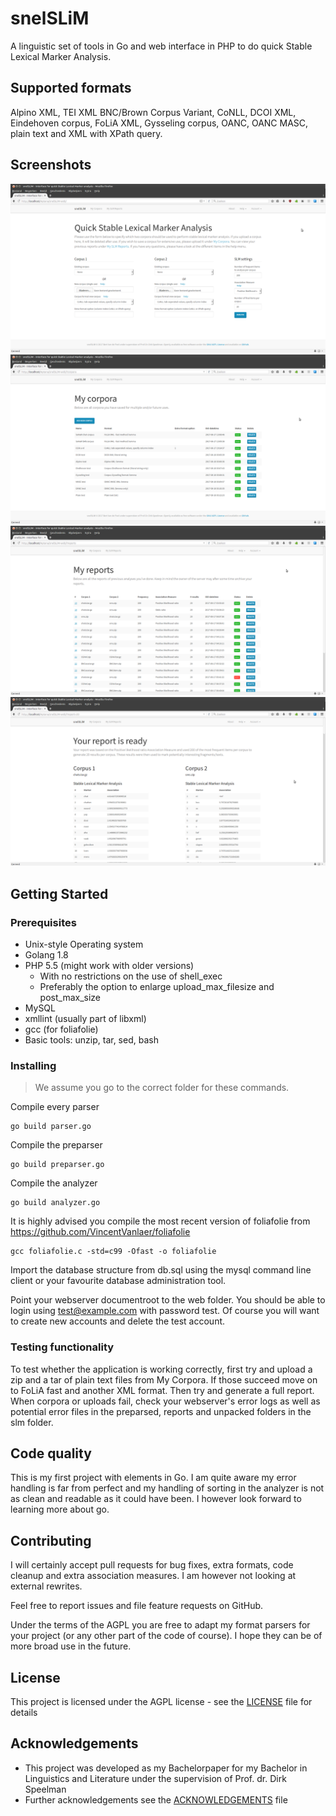 # snelSLiM

A linguistic set of tools in Go and web interface in PHP to do quick Stable Lexical Marker Analysis.

## Supported formats

Alpino XML, TEI XML BNC/Brown Corpus Variant, CoNLL, DCOI XML, Eindehoven corpus, FoLiA XML, Gysseling corpus, OANC, OANC MASC, plain text and XML with XPath query.

## Screenshots

![screenshot main page](/screenshot1.png?raw=true)
![screenshot corpora overview](/screenshot2.png?raw=true)
![screenshot report overview](/screenshot3.png?raw=true)
![screenshot report details](/screenshot4.png?raw=true)

## Getting Started

### Prerequisites

* Unix-style Operating system
* Golang 1.8
* PHP 5.5 (might work with older versions)
  * With no restrictions on the use of shell_exec
  * Preferably the option to enlarge upload_max_filesize and post_max_size
* MySQL
* xmllint (usually part of libxml)
* gcc (for foliafolie)
* Basic tools: unzip, tar, sed, bash

### Installing
> We assume you go to the correct folder for these commands.

Compile every parser 

```
go build parser.go
```

Compile the preparser

```
go build preparser.go
```

Compile the analyzer

```
go build analyzer.go
```

It is highly advised you compile the most recent version of foliafolie from https://github.com/VincentVanlaer/foliafolie

```
gcc foliafolie.c -std=c99 -Ofast -o foliafolie
```

Import the database structure from db.sql using the mysql command line client or your favourite database administration tool. 

Point your webserver documentroot to the web folder. You should be able to login using test@example.com with password test. Of course you will want to create new accounts and delete the test account.

### Testing functionality

To test whether the application is working correctly, first try and upload a zip and a tar of plain text files from My Corpora. If those succeed move on to FoLiA fast and another XML format. Then try and generate a full report. When corpora or uploads fail, check your webserver's error logs as well as potential error files in the preparsed, reports and unpacked folders in the slm folder. 

## Code quality

This is my first project with elements in Go. I am quite aware my error handling is far from perfect and my handling of sorting in the analyzer is not as clean and readable as it could have been. I however look forward to learning more about go. 

## Contributing

I will certainly accept pull requests for bug fixes, extra formats, code cleanup and extra association measures. I am however not looking at external rewrites.

Feel free to report issues and file feature requests on GitHub.

Under the terms of the AGPL you are free to adapt my format parsers for your project (or any other part of the code of course). I hope they can be of more broad use in the future. 

## License

This project is licensed under the AGPL license - see the [LICENSE](LICENSE) file for details

## Acknowledgements

* This project was developed as my Bachelorpaper for my Bachelor in Linguistics and Literature under the supervision of Prof. dr. Dirk Speelman
* Further acknowledgements see the [ACKNOWLEDGEMENTS](ACKNOWLEDGEMENTS) file

